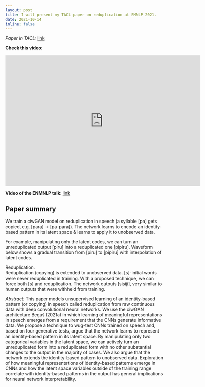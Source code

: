 ```yaml
---
layout: post
title: I will present my TACL paper on reduplication at EMNLP 2021. 
date: 2021-10-14
inline: false
---
```

*Paper in TACL:* [link](https://direct.mit.edu/tacl/article/doi/10.1162/tacl_a_00421/107834/Identity-Based-Patterns-in-Deep-Convolutional)

**Check this video**: 

<iframe width="620" height="415" src="https://youtube.com/embed/YV6KBZWqJq4" frameborder="0" allowfullscreen></iframe>

**Video of the ENMNLP talk**: [link](https://underline.io/lecture/38202-identity-based-patterns-in-deep-convolutional-networks-generative-adversarial-phonology-and-reduplication)

## Paper summary

We train a ciwGAN model on reduplication in speech (a syllable [pa] gets copied, e.g. [para] -> [pa-para]). The network learns to encode an identity-based pattern in its latent space & learns to apply it to unobserved data.

For example, manipulating only the latent codes, we can turn an unreduplicated output [piru] into a reduplicated one [pipiru]. Waveform below shows a gradual transition from [piru] to [pipiru] with interpolation of latent codes.

<div class="row">
    <div class="col-sm mt-3 mt-md-0">
        <img class="img-fluid rounded z-depth-1" src="{{ '/assets/img/reduplication.png' | relative_url }}" alt="" title="example image"/>
    </div>
</div>
<div class="caption">
    Reduplication. 
</div>
Reduplication (copying) is extended to unobserved data. [s]-initial words were never reduplicated in training. With a  proposed technique, we can force both [s] and reduplication. The network outputs [sisiji], very similar to human outputs that were withheld from training.

*Abstract:*
This paper models unsupervised learning of an identity-based pattern (or copying) in speech called reduplication from raw continuous data with deep convolutional neural networks. We use the ciwGAN architecture Beguš (2021a) in which learning of meaningful representations in speech emerges from a requirement that the CNNs generate informative data. We propose a technique to wug-test CNNs trained on speech and, based on four generative tests, argue that the network learns to represent an identity-based pattern in its latent space. By manipulating only two categorical variables in the latent space, we can actively turn an unreduplicated form into a reduplicated form with no other substantial changes to the output in the majority of cases. We also argue that the network extends the identity-based pattern to unobserved data. Exploration of how meaningful representations of identity-based patterns emerge in CNNs and how the latent space variables outside of the training range correlate with identity-based patterns in the output has general implications for neural network interpretability.

